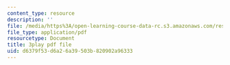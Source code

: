 ```yaml
---
content_type: resource
description: ''
file: /media/https%3A/open-learning-course-data-rc.s3.amazonaws.com/res-6-012-introduction-to-probability-spring-2018/d6379f53d6a26a39503b820902a96333_h2w1tTTltrU.pdf
file_type: application/pdf
resourcetype: Document
title: 3play pdf file
uid: d6379f53-d6a2-6a39-503b-820902a96333
---
```

